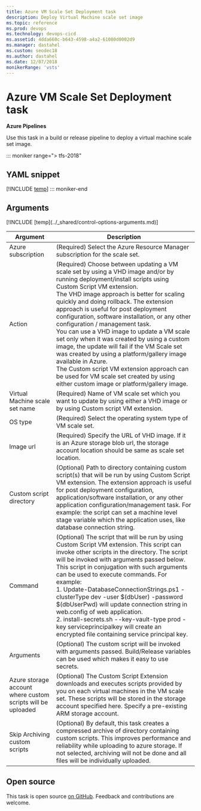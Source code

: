 ```yaml
---
title: Azure VM Scale Set Deployment task
description: Deploy Virtual Machine scale set image
ms.topic: reference
ms.prod: devops
ms.technology: devops-cicd
ms.assetid: 4dda660c-b643-4598-a4a2-61080d0002d9
ms.manager: dastahel
ms.custom: seodec18
ms.author: dastahel
ms.date: 12/07/2018
monikerRange: 'vsts'
---
```


# Azure VM Scale Set Deployment task

**Azure Pipelines**

Use this task in a build or release pipeline to deploy a virtual machine scale set image.

::: moniker range="> tfs-2018"
## YAML snippet
[!INCLUDE [temp](../_shared/yaml/AzureVmssDeploymentV0.md)]
::: moniker-end

## Arguments

<table><thead><tr><th>Argument</th><th>Description</th></tr></thead>
<tr><td>Azure subscription</td><td>(Required) Select the Azure Resource Manager subscription for the scale set.</td></tr>
<tr><td>Action</td><td>(Required) Choose between updating a VM scale set by using a VHD image and/or by running deployment/install scripts using Custom Script VM extension.<br/>The VHD image approach is better for scaling quickly and doing rollback. The extension approach is useful for post deployment configuration, software installation, or any other configuration / management task.<br/>You can use a VHD image to update a VM scale set only when it was created by using a custom image, the update will fail if the VM Scale set was created by using a platform/gallery image available in Azure.<br/>The Custom script VM extension approach can be used for VM scale set created by using either custom image or platform/gallery image.</td></tr>
<tr><td>Virtual Machine scale set name</td><td>(Required) Name of VM scale set which you want to update by using either a VHD image or by using Custom script VM extension.</td></tr>
<tr><td>OS type</td><td>(Required) Select the operating system type of VM scale set.</td></tr>
<tr><td>Image url</td><td>(Required) Specify the URL of VHD image. If it is an Azure storage blob url, the storage account location should be same as scale set location.</td></tr>
<tr><td>Custom script directory</td><td>(Optional) Path to directory containing custom script(s) that will be run by using Custom Script VM extension. The extension approach is useful for post deployment configuration, application/software installation, or any other application configuration/management task. For example: the script can set a machine level stage variable which the application uses, like database connection string.</td></tr>
<tr><td>Command</td><td>(Optional) The script that will be run by using Custom Script VM extension. This script can invoke other scripts in the directory. The script will be invoked with arguments passed below.<br/>This script in conjugation with such arguments can be used to execute commands. For example:<br/>1. Update-DatabaseConnectionStrings.ps1 -clusterType dev -user $(dbUser) -password $(dbUserPwd) will update connection string in web.config of web application.<br/>2. install-secrets.sh --key-vault-type prod -key serviceprincipalkey will create an encrypted file containing service principal key.</td></tr>
<tr><td>Arguments</td><td>(Optional) The custom script will be invoked with arguments passed. Build/Release variables can be used which makes it easy to use secrets.</td></tr>
<tr><td>Azure storage account where custom scripts will be uploaded</td><td>(Optional) The Custom Script Extension downloads and executes scripts provided by you on each virtual machines in the VM scale set. These scripts will be stored in the storage account specified here. Specify a pre-existing ARM storage account.</td></tr>
<tr><td>Skip Archiving custom scripts</td><td>(Optional) By default, this task creates a compressed archive of directory containing custom scripts. This improves performance and reliability while uploading to azure storage. If not selected, archiving will not be done and all files will be individually uploaded.</td></tr>
[!INCLUDE [temp](../_shared/control-options-arguments.md)]
</table>

## Open source

This task is open source [on GitHub](https://github.com/Microsoft/azure-pipelines-tasks). Feedback and contributions are welcome.
